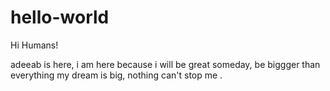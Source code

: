 # hello-world

Hi Humans!

adeeab is here, i am here because i will be great someday, be biggger than everything
my dream is big, nothing can't stop me .
